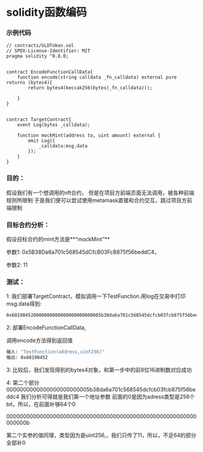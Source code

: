 # solidity函数编码



### 示例代码

```solidity
// contracts/GLDToken.sol
// SPDX-License-Identifier: MIT
pragma solidity ^0.8.0;


contract EncodeFunctionCallData{
    function encode(string calldata _fn_calldata) external pure returns (bytes4){
        return bytes4(keccak256(bytes(_fn_calldata)));
        
    }
}


contract TargetContract{
    event Log(bytes _calldata);

    function mockMint(address to, uint amount) external {
        emit Log({
            _calldata:msg.data
        });
    }
}
```



### 目的：

假设我们有一个想调用的nft合约，
但是在项目方前端页面无法调用，被各种前端规则所限制
于是我们便可以尝试使用metamask直接和合约交互，跳过项目方前端限制

### 目标合约分析：

假设目标合约的mint方法是**“mockMint”**

参数1: 0x5B38Da6a701c568545dCfcB03FcB875f56beddC4，

参数2: 11

### 测试：

1: 我们部署TargetContract，模拟调用一下TestFunction.用log在交易中打印msg.data得到:

```bash
0x601904520000000000000000000000005b38da6a701c568545dcfcb03fcb875f56beddc4000000000000000000000000000000000000000000000000000000000000000b
```

2: 部署EncodeFunctionCallData,

调用encode方法得到返回值

```bash
输入: "TestFunction(address,uint256)"
输出: 0x60190452
```

3: 比较后，我们发现得到的bytes4对象，和第一步中的前8位16进制数对应成功

4: 第二个部分0000000000000000000000005b38da6a701c568545dcfcb03fcb875f56beddc4
我们分析可得就是我们第一个地址参数
前面的0是因为adress类型是256个bit，所以，在前面补够64个0

000000000000000000000000000000000000000000000000000000000000000b

第二个实参的值同理，类型因为是uint256,，我们只传了11，所以，不足64的部分全部补0